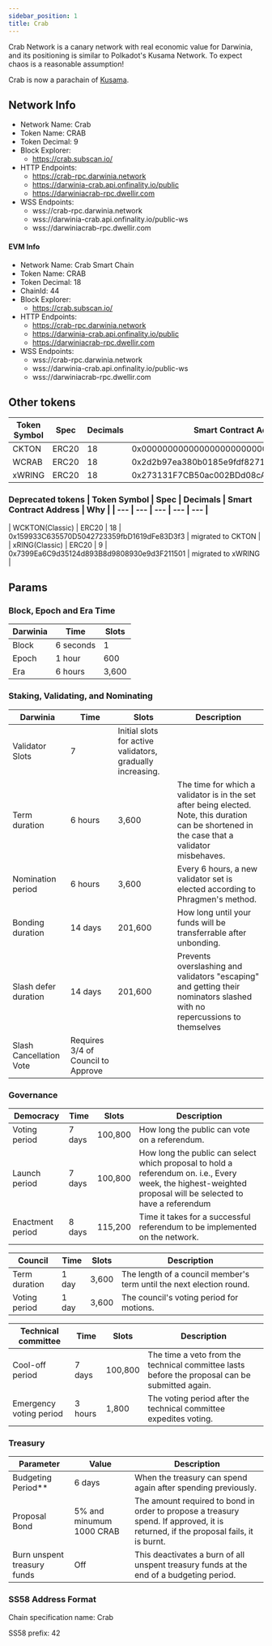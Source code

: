 ```yaml
---
sidebar_position: 1
title: Crab
---
```


Crab Network is a canary network with real economic value for Darwinia, and its positioning is similar to Polkadot's Kusama Network. To expect chaos is a reasonable assumption!

Crab is now a parachain of [Kusama](https://kusama.subscan.io/parachain/2229).

## Network Info

- Network Name: Crab
- Token Name: CRAB
- Token Decimal: 9
- Block Explorer: 
    - https://crab.subscan.io/
- HTTP Endpoints:
    - https://crab-rpc.darwinia.network
    - https://darwinia-crab.api.onfinality.io/public
    - https://darwiniacrab-rpc.dwellir.com
- WSS Endpoints:
    - wss://crab-rpc.darwinia.network
    - wss://darwinia-crab.api.onfinality.io/public-ws
    - wss://darwiniacrab-rpc.dwellir.com

#### EVM Info
- Network Name: Crab Smart Chain
- Token Name: CRAB
- Token Decimal: 18
- ChainId: 44
- Block Explorer: 
    - https://crab.subscan.io/
- HTTP Endpoints:
    - https://crab-rpc.darwinia.network
    - https://darwinia-crab.api.onfinality.io/public
    - https://darwiniacrab-rpc.dwellir.com
- WSS Endpoints:
    - wss://crab-rpc.darwinia.network
    - wss://darwinia-crab.api.onfinality.io/public-ws
    - wss://darwiniacrab-rpc.dwellir.com

## Other tokens

| Token Symbol | Spec | Decimals | Smart Contract Address |
| --- | --- | --- | --- |
| CKTON | ERC20 | 18 | 0x0000000000000000000000000000000000000402 |
| WCRAB | ERC20 | 18 | 0x2d2b97ea380b0185e9fdf8271d1afb5d2bf18329 |
| xWRING | ERC20 | 18 | 0x273131F7CB50ac002BDd08cA721988731F7e1092 |


### Deprecated tokens | Token Symbol | Spec | Decimals | Smart Contract Address | Why | | --- | --- | --- | --- | --- |
| WCKTON(Classic) | ERC20 | 18 | 0x159933C635570D5042723359fbD1619dFe83D3f3 | migrated to CKTON |
| xRING(Classic) | ERC20 | 9 | 0x7399Ea6C9d35124d893B8d9808930e9d3F211501 | migrated to xWRING |

## Params

### Block, Epoch and Era Time

| Darwinia | Time      | Slots |
| -------- | --------- | ----- |
| Block    | 6 seconds | 1     |
| Epoch    | 1 hour    | 600   |
| Era      | 6 hours   | 3,600 |

### Staking, Validating, and Nominating

| Darwinia                | Time                               | Slots                                                      | Description                                                                                                                                      |
| ----------------------- | ---------------------------------- | ---------------------------------------------------------- | ------------------------------------------------------------------------------------------------------------------------------------------------ |
| Validator Slots         | 7                                  | Initial slots for active validators, gradually increasing. |                                                                                                                                                  |
| Term duration           | 6 hours                            | 3,600                                                      | The time for which a validator is in the set after being elected. Note,  this duration can be shortened in the case that a validator misbehaves. |
| Nomination period       | 6 hours                            | 3,600                                                      | Every 6 hours, a new validator set is elected according to Phragmen's method.                                                                    |
| Bonding duration        | 14 days                            | 201,600                                                    | How long until your funds will be transferrable after unbonding.                                                                                 |
| Slash defer duration    | 14 days                            | 201,600                                                    | Prevents overslashing and validators "escaping" and getting their nominators slashed with no repercussions to themselves                         |
| Slash Cancellation Vote | Requires 3/4 of Council to Approve |                                                            |                                                                                                                                                  |
### Governance 

| Democracy        | Time   | Slots   | Description                                                                                                                                                  |
| ---------------- | ------ | ------- | ------------------------------------------------------------------------------------------------------------------------------------------------------------ |
| Voting period    | 7 days | 100,800 | How long the public can vote on a referendum.                                                                                                                |
| Launch period    | 7 days | 100,800 | How long the public can select which proposal to hold a referendum on. i.e., Every week, the highest-weighted proposal will be selected to have a referendum |
| Enactment period | 8 days | 115,200 | Time it takes for a successful referendum to be implemented on the network.                                                                                  |

| Council       | Time  | Slots | Description                                                          |
| ------------- | ----- | ----- | -------------------------------------------------------------------- |
| Term duration | 1 day | 3,600 | The length of a council member's term until the next election round. |
| Voting period | 1 day | 3,600 | The council's voting period for motions.                             |

| Technical committee     | Time    | Slots   | Description                                                                                    |
| ----------------------- | ------- | ------- | ---------------------------------------------------------------------------------------------- |
| Cool-off period         | 7 days  | 100,800 | The time a veto from the technical committee lasts before the proposal can be submitted again. |
| Emergency voting period | 3 hours | 1,800   | The voting period after the technical committee expedites voting.                              |

### Treasury

| Parameter                   | Value                     | Description                                                                                                                        |
| --------------------------- | ------------------------- | ---------------------------------------------------------------------------------------------------------------------------------- |
| Budgeting Period**          | 6 days                    | When the treasury can spend again after spending previously.                                                                       |
| Proposal Bond               | 5% and minumum 1000 CRAB | The amount required to bond in order to propose a treasury spend. If approved, it is returned, if the proposal fails, it is burnt. |
| Burn unspent treasury funds | Off                       | This deactivates a burn of all  unspent treasury funds at the end of a budgeting period.                                           |

### SS58 Address Format

Chain specification name: Crab

SS58 prefix: 42

